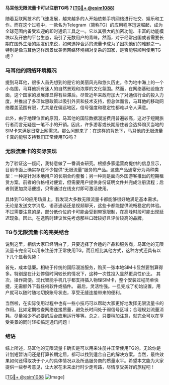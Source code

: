 **马耳他无限流量卡可以注册TG吗？[[TG💪+ @esim1088](https://t.me/s/esim1088)]**

随着互联网技术的飞速发展，越来越多的人开始依赖手机网络进行社交、娱乐和工作。而在这个过程中，一款名为Telegram（简称TG）的应用程序迅速崛起，成为全球范围内备受欢迎的即时通讯工具之一。它以其强大的加密功能、丰富的功能模块以及开放的平台生态，吸引了无数用户的青睐。然而，对于经常出国或者需要长期在国外生活的朋友们来说，如何选择合适的流量卡成为了困扰他们的难题之一。特别是像马耳他这样风景优美但网络环境相对复杂的国家，是否能够顺利使用TG呢？

### 马耳他的网络环境概况

提到马耳他，很多人首先想到的是它的美丽风光和悠久历史。作为地中海上的一个小岛国，马耳他拥有迷人的自然景观和浓厚的文化氛围。然而，在网络基础设施方面，这个国家的发展却显得有些滞后。尽管近年来政府加大了对通信行业的投入力度，并推出了多项优惠政策以吸引外资和技术支持，但总体而言，马耳他的移动网络覆盖范围有限，尤其是在偏远地区，信号强度和稳定性都难以令人满意。

此外，由于地理位置的原因，马耳他的国际数据漫游费用普遍较高，这对于短期旅行者而言无疑是一笔不小的开销。因此，许多游客或长期居住者会选择购买当地的SIM卡来满足日常上网需求。那么问题来了：在这样的背景下，马耳他的无限流量卡真的能够支持我们正常使用TG吗？

### 无限流量卡的实际表现

为了验证这一疑问，我特意做了一番调查研究。根据多家运营商提供的信息显示，目前市面上确实存在不少提供“无限流量”服务的产品。这些产品通常分为两种类型：一种是针对本地用户的长期合约套餐；另一种则是面向外国游客推出的短期租赁方案。前者的价格相对便宜，但需要用户提供身份证明文件并完成注册流程；后者则更加灵活便捷，只需通过在线支付即可激活使用。

具体到TG的应用场景上，我发现大多数无限流量卡都能够很好地满足基本需求。无论是发送文字消息、语音通话还是视频聊天，这些卡都能提供流畅稳定的体验。不过需要注意的是，部分低价位的卡可能会受到带宽限制，在高峰时段可能出现延迟现象。因此，在选购时建议优先考虑那些口碑较好且评价较高的品牌。

### TG与无限流量卡的完美结合

说到这里，相信大家已经明白了，只要选择了合适的产品和服务商，马耳他的无限流量卡完全可以用来注册并正常使用TG。而且相比其他方式，这种方式还具有以下几个显著优势：

首先，成本低廉。相较于传统的国际漫游服务，购买一张本地SIM卡显然要划算得多。特别是在计划停留时间较长的情况下，这种一次性投入显然更具性价比。
其次，操作简便。现代智能手机几乎都支持插入物理SIM卡，整个安装过程简单快捷，无需额外下载任何软件或插件。
最后，灵活性强。一旦完成了初始设置，用户就可以随时随地切换账号状态，享受无缝连接带来的便利。

当然啦，在实际使用过程中也有一些小技巧可以帮助大家更好地发挥无限流量卡的作用。比如定期检查网络连接质量，避免长时间处于弱信号区域；合理规划流量消耗，尽量减少不必要的后台应用运行等等。总之，只要稍加注意，就完全可以在享受美景的同时轻松搞定通讯问题！

### 结语

综上所述，马耳他的无限流量卡确实是可以用来注册并正常使用TG的。无论你是计划短暂访问还是打算长期定居，都可以找到适合自己的解决方案。当然，最终效果如何还得取决于个人的具体情况以及所选服务商的质量水平。希望本文能为大家提供一些参考意见，让大家在未来出行时少走弯路，尽情享受美好的旅程吧！

[[TG💪+ @esim1088](https://t.me/s/esim1088) ![Image](https://i.postimg.cc/4NQfJmqS/Snipaste-2025-05-13-00-14-12.png)]